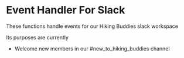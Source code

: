# Event Handler For Slack

These functions handle events for our Hiking Buddies slack workspace

Its purposes are currently
  * Welcome new members in our #new_to_hiking_buddies channel
